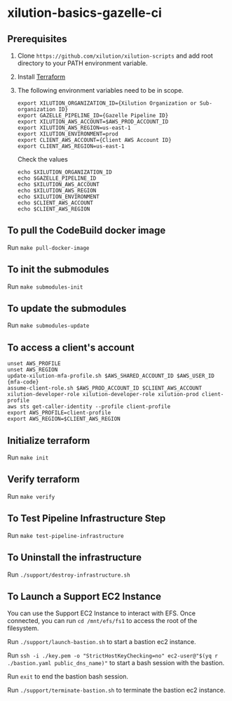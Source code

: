 # xilution-basics-gazelle-ci

## Prerequisites

1. Clone `https://github.com/xilution/xilution-scripts` and add root directory to your PATH environment variable.
1. Install [Terraform](https://www.terraform.io/)
1. The following environment variables need to be in scope.
    ```
    export XILUTION_ORGANIZATION_ID={Xilution Organization or Sub-organization ID}
    export GAZELLE_PIPELINE_ID={Gazelle Pipeline ID}
    export XILUTION_AWS_ACCOUNT=$AWS_PROD_ACCOUNT_ID
    export XILUTION_AWS_REGION=us-east-1
    export XILUTION_ENVIRONMENT=prod
    export CLIENT_AWS_ACCOUNT={Client AWS Account ID}
    export CLIENT_AWS_REGION=us-east-1
    
    ```

    Check the values
    ```
    echo $XILUTION_ORGANIZATION_ID
    echo $GAZELLE_PIPELINE_ID
    echo $XILUTION_AWS_ACCOUNT
    echo $XILUTION_AWS_REGION
    echo $XILUTION_ENVIRONMENT
    echo $CLIENT_AWS_ACCOUNT
    echo $CLIENT_AWS_REGION
    
    ```

## To pull the CodeBuild docker image

Run `make pull-docker-image`

## To init the submodules

Run `make submodules-init`

## To update the submodules

Run `make submodules-update`

## To access a client's account

```
unset AWS_PROFILE
unset AWS_REGION
update-xilution-mfa-profile.sh $AWS_SHARED_ACCOUNT_ID $AWS_USER_ID {mfa-code}
assume-client-role.sh $AWS_PROD_ACCOUNT_ID $CLIENT_AWS_ACCOUNT xilution-developer-role xilution-developer-role xilution-prod client-profile
aws sts get-caller-identity --profile client-profile
export AWS_PROFILE=client-profile
export AWS_REGION=$CLIENT_AWS_REGION

```

## Initialize terraform

Run `make init`

## Verify terraform

Run `make verify`

## To Test Pipeline Infrastructure Step

Run `make test-pipeline-infrastructure`

## To Uninstall the infrastructure

Run `./support/destroy-infrastructure.sh`

## To Launch a Support EC2 Instance

You can use the Support EC2 Instance to interact with EFS.
Once connected, you can run `cd /mnt/efs/fs1` to access the root of the filesystem.

Run `./support/launch-bastion.sh` to start a bastion ec2 instance.

Run `ssh -i ./key.pem -o "StrictHostKeyChecking=no" ec2-user@"$(yq r ./bastion.yaml public_dns_name)"` to start a bash session with the bastion.

Run `exit` to end the bastion bash session.

Run `./support/terminate-bastion.sh` to terminate the bastion ec2 instance.
